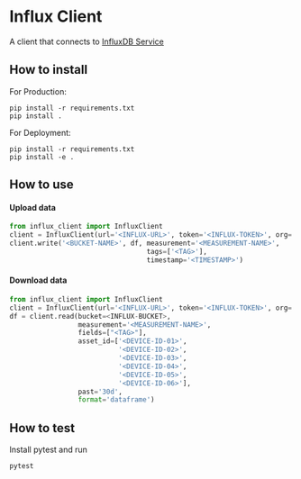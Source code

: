 # Influx Client

A client that connects to [InfluxDB Service](https://github.com/GeorgeGiannopoulos/dockerfiles/tree/master/influxdb)

## How to install

For Production:

```shell
pip install -r requirements.txt
pip install .
```

For Deployment:

```shell
pip install -r requirements.txt
pip install -e .
```

## How to use

#### Upload data

```python
from influx_client import InfluxClient
client = InfluxClient(url='<INFLUX-URL>', token='<INFLUX-TOKEN>', org='<INFLUX-ORG>')
client.write('<BUCKET-NAME>', df, measurement='<MEASUREMENT-NAME>',
                                  tags=['<TAG>'],
                                  timestamp='<TIMESTAMP>')
```

#### Download data

```python
from influx_client import InfluxClient
client = InfluxClient(url='<INFLUX-URL>', token='<INFLUX-TOKEN>', org='<INFLUX-ORG>')
df = client.read(bucket=<INFLUX-BUCKET>,
                 measurement='<MEASUREMENT-NAME>',
                 fields=["<TAG>"],
                 asset_id=['<DEVICE-ID-01>',
                           '<DEVICE-ID-02>',
                           '<DEVICE-ID-03>',
                           '<DEVICE-ID-04>',
                           '<DEVICE-ID-05>',
                           '<DEVICE-ID-06>'],
                 past='30d',
                 format='dataframe')
```

## How to test

Install pytest and run

```shel
pytest
```
